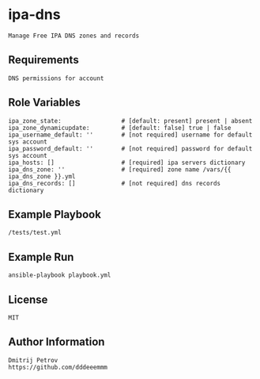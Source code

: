 ipa-dns
=========

    Manage Free IPA DNS zones and records

Requirements
------------

    DNS permissions for account

Role Variables
--------------

    ipa_zone_state:                 # [default: present] present | absent
    ipa_zone_dynamicupdate:         # [default: false] true | false
    ipa_username_default: ''        # [not required] username for default sys account
    ipa_password_default: ''        # [not required] password for default sys account
    ipa_hosts: []                   # [required] ipa servers dictionary
    ipa_dns_zone: ''                # [required] zone name /vars/{{ ipa_dns_zone }}.yml
    ipa_dns_records: []             # [not required] dns records dictionary


Example Playbook
----------------

    /tests/test.yml

Example Run
----------------

    ansible-playbook playbook.yml

License
-------

    MIT

Author Information
------------------

    Dmitrij Petrov
    https://github.com/dddeeemmm
